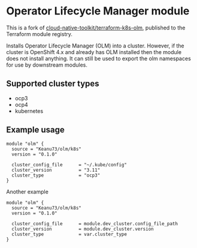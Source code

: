 # Operator Lifecycle Manager module

This is a fork of [cloud-native-toolkit/terraform-k8s-olm](https://github.com/cloud-native-toolkit/terraform-k8s-olm), published to the Terraform module registry.

Installs Operator Lifecycle Manager (OLM) into a cluster. However, if the cluster is OpenShift 4.x
and already has OLM installed then the module does not install anything. It can still be used to export
the olm namespaces for use by downstream modules.

## Supported cluster types

* ocp3
* ocp4
* kubernetes

## Example usage

```hcl-terraform
module "olm" {
  source = "Keanu73/olm/k8s"
  version = "0.1.0"

  cluster_config_file      = "~/.kube/config"
  cluster_version          = "3.11"
  cluster_type             = "ocp3"
}
```

Another example

```hcl-terraform
module "olm" {
  source = "Keanu73/olm/k8s"
  version = "0.1.0"

  cluster_config_file      = module.dev_cluster.config_file_path
  cluster_version          = module.dev_cluster.version
  cluster_type             = var.cluster_type
}
```
